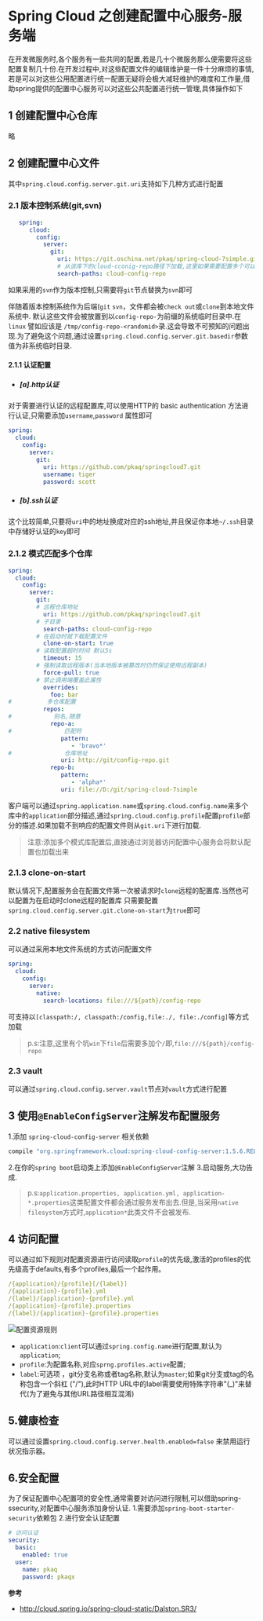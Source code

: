 # Spring Cloud 之创建配置中心服务-服务端

在开发微服务时,各个服务有一些共同的配置,若是几十个微服务那么便需要将这些配置复制几十份.在开发过程中,对这些配置文件的编辑维护是一件十分麻烦的事情,若是可以对这些公用配置进行统一配置无疑将会极大减轻维护的难度和工作量,借助spring提供的配置中心服务可以对这些公共配置进行统一管理,具体操作如下

## 1 创建配置中心仓库
略
## 2 创建配置中心文件
其中`spring.cloud.config.server.git.uri`支持如下几种方式进行配置

### 2.1 版本控制系统(git,svn)
```yml
   spring:
      cloud:
        config:          
          server:
            git:
              uri: https://git.oschina.net/pkaq/spring-cloud-7simple.git
              # 从该库下的cloud-cconig-repo路径下加载,这里如果需要配置多个可以用`,`分隔开
			  search-paths: cloud-config-repo
   ```
如果采用的`svn`作为版本控制,只需要将`git`节点替换为`svn`即可


伴随着版本控制系统作为后端(`git` `svn`，文件都会被`check out`或`clone`到本地文件系统中. 默认这些文件会被放置到以`config-repo-`为前缀的系统临时目录中.在 `linux` 譬如应该是 `/tmp/config-repo-<randomid>`录.这会导致不可预知的问题出现.为了避免这个问题,通过设置`spring.cloud.config.server.git.basedir`参数值为非系统临时目录.
   
#### 2.1.1 认证配置
- ##### [a].http认证
对于需要进行认证的远程配置库,可以使用HTTP的 basic authentication 方法进行认证,只需要添加`username`,`password` 属性即可
```yml
spring:
  cloud:
    config:
      server:
        git:
          uri: https://github.com/pkaq/springcloud7.git
          username: tiger
          password: scott
```

- ##### [b].ssh认证
这个比较简单,只要将`uri`中的地址换成对应的ssh地址,并且保证你本地`~/.ssh`目录中存储好认证的`key`即可

### 2.1.2 模式匹配多个仓库
```yml
spring:
  cloud:
    config:
      server:
        git:
        # 远程仓库地址
          uri: https://github.com/pkaq/springcloud7.git
        # 子目录
          search-paths: cloud-config-repo
        # 在启动时就下载配置文件
          clone-on-start: true
        # 读取配置超时时间 默认5s
          timeout: 15
        # 强制读取远程版本(当本地版本被篡改时仍然保证使用远程副本)
          force-pull: true
        # 禁止调用端覆盖此属性
          overrides:
            foo: bar
#          多仓库配置
          repos:
#            别名,随意
            repo-a:
#               匹配符
               pattern:
                  - 'bravo*'
#               仓库地址
               uri: http://git/config-repo.git
            repo-b:
               pattern:
                  - 'alpha*'
               uri: file://D:/git/spring-cloud-7simple
```
客户端可以通过`spring.application.name`或`spring.cloud.config.name`来多个库中的`application`部分描述,通过`spring.cloud.config.profile`配置`profile`部分的描述.如果加载不到响应的配置文件则从`git.uri`下进行加载.
> 注意:添加多个模式库配置后,直接通过浏览器访问配置中心服务会将默认配置也加载出来

### 2.1.3 clone-on-start
默认情况下,配置服务会在配置文件第一次被请求时`clone`远程的配置库.当然也可以配置为在启动时clone远程的配置库
只需要配置`spring.cloud.config.server.git.clone-on-start`为`true`即可

### 2.2 native filesystem
可以通过采用本地文件系统的方式访问配置文件
```yml
spring:
  cloud:
    config:      
      server:
        native:
          search-locations: file:///${path}/config-repo
```
可支持以`[classpath:/, classpath:/config,file:./, file:./config]`等方式加载
>p.s:注意,这里有个坑`win`下`file`后需要多加个`/`即,`file:///${path}/config-repo`

### 2.3 vault
可以通过`spring.cloud.config.server.vault`节点对`vault`方式进行配置

## 3 使用`@EnableConfigServer`注解发布配置服务
1.添加 `spring-cloud-config-server` 相关依赖
```groovy
compile "org.springframework.cloud:spring-cloud-config-server:1.5.6.RELEASE"
```
2.在你的`spring boot`启动类上添加`@EnableConfigServer`注解
3.启动服务,大功告成.

>p.s:`application.properties, application.yml, application-*.properties`这类配置文件都会通过服务发布出去.但是,当采用`native filesystem`方式时,`application*`此类文件不会被发布.

## 4 访问配置
可以通过如下规则对配置资源进行访问读取`profile`的优先级,激活的profiles的优先级高于defaults,有多个profiles,最后一个起作用。
```yml
/{application}/{profile}[/{label}]
/{application}-{profile}.yml
/{label}/{application}-{profile}.yml
/{application}-{profile}.properties
/{label}/{application}-{profile}.properties
```
![配置资源规则](.\sc-configserver\configserver.png)

>
- `application`:`client`可以通过`spring.config.name`进行配置,默认为`application`;
- `profile`:为配置名称,对应`sprng.profiles.active`配置;
- `label`:可选项 ，git分支名称或者tag名称,默认为`master`;如果git分支或tag的名称包含一个斜杠 ("/"),此时HTTP URL中的label需要使用特殊字符串"(_)"来替代(为了避免与其他URL路径相互混淆)

## 5.健康检查

可以通过设置`spring.cloud.config.server.health.enabled=false` 来禁用运行状况指示器。
## 6.安全配置

为了保证配置中心配置项的安全性,通常需要对访问进行限制,可以借助spring-ssecurity,对配置中心服务添加身份认证.
1.需要添加`spring-boot-starter-security`依赖包
2.进行安全认证配置
```yml
# 访问认证
security:
  basic:
    enabled: true
  user:
    name: pkaq
    password: pkaqx
```

**参考**
- http://cloud.spring.io/spring-cloud-static/Dalston.SR3/